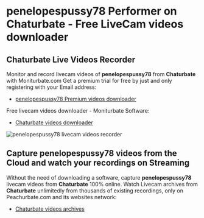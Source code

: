 # penelopespussy78 Performer on Chaturbate - Free LiveCam videos downloader

## Chaturbate Live Videos Recorder

Monitor and record livecam videos of **penelopespussy78** from **Chaturbate** with Moniturbate.com
Get a premium trial for free by just and only registering with your Email address:
* [penelopespussy78 Premium videos downloader](https://moniturbate.com/request-demo-licence-key.html)

Free livecam videos downloader - Moniturbate Software:
* [Chaturbate videos downloader](https://moniturbate.com/moniturbate-download-software.html)

![penelopespussy78 livecam videos recorder](https://peachurnet.com/templates/moniturbate-software.png)


## Capture penelopespussy78 videos from the Cloud and watch your recordings on Streaming

Without the need of downloading a software, capture **penelopespussy78** livecam videos from **Chaturbate** 100% online.
Watch Livecam archives from **Chaturbate** unlimitedly from thousands of existing recordings, only on Peachurbate.com and its websites network:
* [Chaturbate videos archives](https://peachurnet.com/)